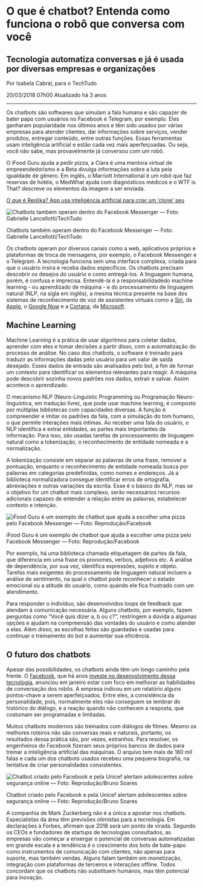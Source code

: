 # O que é chatbot? Entenda como funciona o robô que conversa com você

## Tecnologia automatiza conversas e já é usada por diversas empresas e organizações

Por Isabela Cabral, para o TechTudo

20/03/2018 07h00 Atualizado há 3 anos



------

Os chatbots são softwares que simulam a fala humana e são capazer de bater papo com usuários no Facebook e Telegram, por exemplo. Eles ganharam popularidade nos últimos anos e têm sido usados por várias empresas para atender clientes, dar informações sobre serviços, vender produtos, entregar conteúdo, entre outras funções. Essas ferramentas usam inteligência artificial e estão cada vez mais aperfeiçoadas. Ou seja, você não sabe, mas provavelmente já conversou com um robô.

O iFood Guru ajuda a pedir pizza, a Clara é uma mentora virtual de empreendedorismo e a Beta divulga informações sobre a luta pela igualdade de gênero. Em inglês, o Marriott International é um robô que faz reservas de hotéis, o MedWhat ajuda com diagnósticos médicos e o WTF is That? descreve os elementos da imagem a ser enviada.

[O que é Replika? App usa inteligência artificial para criar um ‘clone’ seu](https://www.techtudo.com.br/noticias/2017/08/o-que-e-replika-app-usa-inteligencia-artificial-para-criar-um-clone-seu.ghtml)

![Chatbots também operam dentro do Facebook Messenger — Foto: Gabrielle Lancellotti/TechTudo](https://s2.glbimg.com/mo00paDi4Dab083Ko8FFUlHCxrg=/0x0:695x463/984x0/smart/filters:strip_icc()/s.glbimg.com/po/tt2/f/original/2016/11/23/black-friday-2.jpg)

Chatbots também operam dentro do Facebook Messenger — Foto: Gabrielle Lancellotti/TechTudo

Os chatbots operam por diversos canais como a web, aplicativos próprios e plataformas de troca de mensagens, por exemplo, o Facebook Messenger e o Telegram. A tecnologia funciona sem uma interface complexa, criada para que o usuário insira e receba dados específicos. Os chatbots precisam descobrir os desejos do usuário e como entregá-los. A linguagem humana, porém, é confusa e imprecisa. Entendê-la é a responsabilidadedo machine learning - ou aprendizado de máquina - e do processamento de linguagem natural (NLP, na sigla em inglês), a mesma técnica presente na base dos sistemas de reconhecimento de voz de assistentes virtuais como a [Siri](http://www.techtudo.com.br/tudo-sobre/siri.html), da [Apple](http://www.techtudo.com.br/tudo-sobre/apple.html), o [Google Now](http://www.techtudo.com.br/tudo-sobre/google-now.html) e a [Cortana](http://www.techtudo.com.br/tudo-sobre/cortana.html), da [Microsoft](http://www.techtudo.com.br/tudo-sobre/microsoft.html).



## **Machine Learning**



Machine Learning é a prática de usar algoritmos para coletar dados, aprender com eles e tomar decisões a partir disso, com a automatização do processo de análise. No caso dos chatbots, o software é treinado para traduzir as informações dadas pelo usuário para um valor de saída desejado. Esses dados de entrada são analisados pelo bot, a fim de formar um contexto para identificar os elementos relevantes para reagir. A máquina pode descobrir sozinha novos padrões nos dados, extrair e salvar. Assim acontece o aprendizado.

O mecanismo NLP (Neuro-Linguistic Programming ou Programação Neuro-linguística, em tradução livre), que pode usar machine learning, é composto por múltiplas bibliotecas com capacidades diversas. A função é compreender e imitar os padrões da fala, com a simulação do tom humano, o que permite interações mais íntimas. Ao receber uma fala do usuário, o NLP identifica e extrai entidades, as partes mais importantes da informação. Para isso, são usadas tarefas de processamento de linguagem natural como a tokenização, o reconhecimento de entidade nomeada e a normalização.

A tokenização consiste em separar as palavras de uma frase, remover a pontuação, enquanto o reconhecimento de entidade nomeada busca por palavras em categorias predefinidas, como nomes e endereços. Já a biblioteca normalizadora consegue identificar erros de ortografia, abreviações e outras variações da escrita. Esse é o básico do NLP, mas se o objetivo for um chatbot mais complexo, serão necessários recursos adicionais capazes de entender a relação entre as palavras, estabelecer contexto e intenção.

![iFood Guru é um exemplo de chatbot que ajuda a escolher uma pizza pelo Facebook Messenger — Foto: Reprodução/Facebook](https://s2.glbimg.com/qoTXHJ5LtM63MpysxyjBtvamJdI=/0x0:1350x874/984x0/smart/filters:strip_icc()/i.s3.glbimg.com/v1/AUTH_08fbf48bc0524877943fe86e43087e7a/internal_photos/bs/2018/i/g/iVozqcSHGrQfVFkF4cww/screen-shot-2018-03-19-at-5.59.18-pm.png)

iFood Guru é um exemplo de chatbot que ajuda a escolher uma pizza pelo Facebook Messenger — Foto: Reprodução/Facebook

Por exemplo, há uma biblioteca chamada etiquetagem de partes da fala, que diferencia em uma frase os pronomes, verbos, adjetivos etc. A análise de dependência, por sua vez, identifica expressões, sujeito e objeto. Tarefas mais exigentes do processamento de linguagem natural incluem a análise de sentimento, na qual o chatbot pode reconhecer o estado emocional ou a atitude do usuário, como quando ele fica frustrado com um atendimento.

Para responder o indivíduo, são desenvolvidos loops de feedback que atendam à comunicação necessária. Alguns chatbots, por exemplo, fazem perguntas como “Você quis dizer a, b ou c?”, restringem a dúvida a algumas opções e ajudam na compreensão das vontades do usuário e como atender a elas. Além disso, as escolhas feitas são guardadas e usadas para continuar o treinamento do bot e aumentar sua eficiência.



## O futuro dos chatbots



Apesar das possibilidades, os chatbots ainda têm um longo caminho pela frente. O [Facebook](http://www.techtudo.com.br/tudo-sobre/facebook.html), que há anos [investe no desenvolvimento dessa tecnologia](https://www.techtudo.com.br/noticias/2018/02/facebook-lanca-ferramenta-que-alerta-adolescentes-sobre-seguranca-online.ghtml), anunciou em janeiro estar com foco em melhorar as habilidades de conversação dos robôs. A empresa indicou em um relatório alguns pontos-chave a serem aperfeiçoados. Entre eles, a consistência da personalidade, pois, normalmente eles não conseguem se lembrar do histórico do diálogo, e a reação quando não conhecem a resposta, que costumam ser programadas e limitadas.

Muitos chatbots modernos são treinados com diálogos de filmes. Mesmo os melhores roteiros não são conversas reais e naturais, portanto, os resultados dessa prática são, por vezes, estranhos. Para resolver, os engenheiros do Facebook fizeram seus próprios bancos de dados para treinar a inteligência artificial das máquinas. O arquivo tem mais de 160 mil falas e cada um dos chatbots usados recebeu uma pequena biografia, na tentativa de criar personalidades consistentes.

![Chatbot criado pelo Facebook e pela Unicef alertam adolescentes sobre segurança online — Foto: Reprodução/Bruno Soares](https://s2.glbimg.com/_ZY_txhVU6LjOxNUWgfHKVcNfvk=/0x0:688x348/984x0/smart/filters:strip_icc()/i.s3.glbimg.com/v1/AUTH_08fbf48bc0524877943fe86e43087e7a/internal_photos/bs/2018/K/p/xKhc45TgGyAPbrWFAqKA/chatbot-unicef.png)

Chatbot criado pelo Facebook e pela Unicef alertam adolescentes sobre segurança online — Foto: Reprodução/Bruno Soares

A companhia de Mark Zuckerberg não é a única a apostar nos chatbots. Especialistas da área têm previsões otimistas para a tecnologia. Em declarações à Forbes, afirmam que 2018 será um ponto de virada. Segundo os CEOs e fundadores de startups de tecnologias consultados, as empresas vão começar a enxergar o potencial de conversas automatizadas em grande escala e a tendência é o crescimento dos bots de bate-papo como instrumentos de comunicação com clientes, não apenas para suporte, mas também vendas. Alguns falam também em monetização, integração com plataformas de terceiros e interações offline. Todos concordam que os chatbots não substituem humanos, mas têm potencial para inovação.